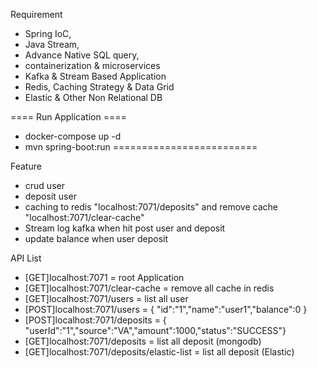 Requirement
- Spring IoC,
- Java Stream,
- Advance Native SQL query,
- containerization & microservices
- Kafka & Stream Based Application
- Redis, Caching Strategy & Data Grid
- Elastic & Other Non Relational DB
  

==== Run Application ====
- docker-compose up -d
- mvn spring-boot:run
=========================

Feature
- crud user
- deposit user
- caching to redis "localhost:7071/deposits" and remove cache "localhost:7071/clear-cache"
- Stream log kafka when hit post user and deposit
- update balance when user deposit
  
API List
- [GET]localhost:7071 =  root Application
- [GET]localhost:7071/clear-cache = remove all cache in redis
- [GET]localhost:7071/users = list all user
- [POST]localhost:7071/users = { "id":"1","name":"user1","balance":0 }
- [POST]localhost:7071/deposits = { "userId":"1","source":"VA","amount":1000,"status":"SUCCESS"}
- [GET]localhost:7071/deposits = list all deposit (mongodb)
- [GET]localhost:7071/deposits/elastic-list = list all deposit (Elastic)

  
